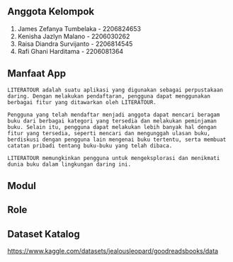 ## Anggota Kelompok
   1. James Zefanya Tumbelaka    - 2206824653
   2. Kenisha Jazlyn Malano      - 2206030262
   3. Raisa Diandra Survijanto   - 2206814545
   4. Rafi Ghani Harditama       - 2206081364

## Manfaat App
    LITERATOUR adalah suatu aplikasi yang digunakan sebagai perpustakaan daring. Dengan melakukan pendaftaran, pengguna dapat menggunakan berbagai fitur yang ditawarkan oleh LITERATOUR.

    Pengguna yang telah mendaftar menjadi anggota dapat mencari beragam buku dari berbagai kategori yang tersedia dan melakukan peminjaman buku. Selain itu, pengguna dapat melakukan lebih banyak hal dengan fitur yang tersedia, seperti mencari dan mengunggah ulasan buku, berdiskusi dengan pengguna lain mengenai buku tertentu, serta membuat catatan pribadi tentang buku-buku yang telah dibaca. 

    LITERATOUR memungkinkan pengguna untuk mengeksplorasi dan menikmati dunia buku dalam lingkungan daring ini.
## Modul

## Role

## Dataset Katalog
https://www.kaggle.com/datasets/jealousleopard/goodreadsbooks/data